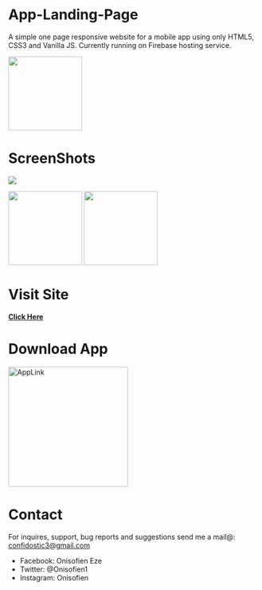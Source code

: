 # App-Landing-Page
 A simple one page responsive website for a mobile app using only HTML5, CSS3 and Vanilla JS. Currently running on Firebase hosting service. 

<img src="https://github.com/Dev-Geek/App-Landing-Page/blob/master/images/icon_web.png" width="148">

# ScreenShots
<!--![alt text](https://github.com/Dev-Geek/Qubbe-QandA/blob/master/screenshots/1.png "1") -->
<img src="https://github.com/Dev-Geek/App-Landing-Page/blob/master/images/Web.PNG">

<p float="left">
<img src="https://github.com/Dev-Geek/App-Landing-Page/blob/master/images/Mob1.PNG" width="148">
<img src="https://github.com/Dev-Geek/App-Landing-Page/blob/master/images/Mob2.PNG" width="148">
</p>

# Visit Site
<a href="https://media-4e717.web.app/"><b>Click Here</b></a>

# Download App
<a href="https://play.google.com/store/apps/details?id=live.hoova.android">
<img border="0" alt="AppLink" src="https://github.com/Dev-Geek/Qubbe-QandA/blob/master/screenshots/play_btn.png" width="240" target="_blank">
</a>
 

# Contact
For inquires, support, bug reports and suggestions send me a mail@: confidostic3@gmail.com

* Facebook: Onisofien Eze
* Twitter: @Onisofien1
* Instagram: Onisofien